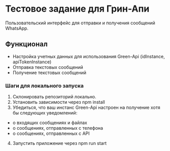 # Тестовое задание для Грин-Апи

Пользовательский интерфейс для отправки и получения сообщений WhatsApp.

## Функционал

* Настройка учетных данных для использования Green-Api (idInstance, apiTokenInstance)
* Отправка текстовых сообщений
* Получение текстовых сообщений

### Шаги для локального запуска

1. Склонировать репозиторий локально.
2. Установить зависимости через npm install
3. Убедиться, что ваш инстанс Green-Api настроен на получение хотя бы следующих уведомлений:
* о входящих сообщениях и файлах
* о сообщениях, отправленных с телефона
* о сообщениях, отправленных с API

4. Запустить приложение через npm run start
